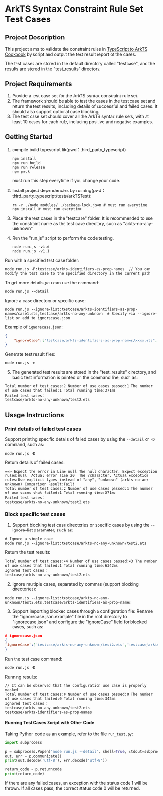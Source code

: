 # ArkTS Syntax Constraint Rule Set Test Cases
## Project Description
This project aims to validate the constraint rules in [TypeScript to ArkTS Cookbook](https://gitee.com/openharmony/docs/blob/master/en/application-dev/quick-start/typescript-to-arkts-migration-guide.md) by script and output the test result report of the cases.

The test cases are stored in the default directory called "testcase", and the results are stored in the "test_results" directory.

## Project Requirements
1. Provide a test case set for the ArkTS syntax constraint rule set. 
2. The framework should be able to test the cases in the test case set and return the test results, including details of successful and failed cases. It should also support optional case blocking. 
3. The test case set should cover all the ArkTS syntax rule sets, with at least 10 cases for each rule, including positive and negative examples.

## Getting Started

1. compile build typescript lib(pwd：third_party_typescript)
    ```shell
    npm install
    npm run build
    npm run release
    npm pack
    ```
    must run this step everytime if you change your code.

2. Install project dependencies by running(pwd：third_party_typescript/tests/arkTSTest):
    ```shell
    rm -r ./node_modules/ ./package-lock.json # must run everytime
    npm install # must run everytime
    ``` 
3. Place the test cases in the "testcase" folder. It is recommended to use the constraint name as the test case directory, such as "arkts-no-any-unknown".
4. Run the "run.js" script to perform the code testing.

    ```nodejs
    node run.js -v1.0
    node run.js -v1.1
    ```
Run with a specified test case folder:

```shell
node run.js -P:testcase/arkts-identifiers-as-prop-names  // You can modify the test case to the specified directory in the current path
```
To get more details,you can use the command:
```shell
node run.js --detail
```
Ignore a case directory or specific case:

```shell
node run.js --ignore-list:testcase/arkts-identifiers-as-prop-names/case1.ets,testcase/arkts-no-any-unknown  # Specify via --ignore-list or add to ignorecase.json 
```
Example of `ignorecase.json`:
```json
{
    "ignoreCase":["testcase/arkts-identifiers-as-prop-names/xxxx.ets", "testcase/arkts-no-any-unknown"]
}
```
Generate test result files:

```shell
node run.js -e
```
5. The generated test results are stored in the "test_results" directory, and basic test information is printed on the command line, such as:

```plain
Total number of test cases:2 Number of use cases passed:1 The number of use cases that failed:1 Total running time:371ms
Failed test cases：
testcase/arkts-no-any-unknown/test2.ets
```
## Usage Instructions

### Print details of failed test cases
Support printing specific details of failed cases by using the `--detail` or `-D` command, such as:

```shell
node run.js -D
```
Return details of failed cases:

```plain
==> Expect the error in Line null The null character. Expect exception rules:null  Actual error line 20  The 7character. Actual exception rules:Use explicit types instead of "any", "unknown" (arkts-no-any-unknown) Comparison Result:Fail!
Total number of test cases:2 Number of use cases passed:1 The number of use cases that failed:1 Total running time:371ms
Failed test cases：
testcase/arkts-no-any-unknown/test2.ets
```


### Block specific test cases
1. Support blocking test case directories or specific cases by using the --ignore-list parameter, such as:
```shell
# Ignore a single case
node run.js --ignore-list:testcase/arkts-no-any-unknown/test2.ets 
```

Return the test results:

```
Total number of test cases:44 Number of use cases passed:43 The number of use cases that failed:1 Total running time:6342ms
Ignored test cases：
testcase/arkts-no-any-unknown/test2.ets
```
2. Ignore multiple cases, separated by commas (support blocking directories):
```shell
node run.js --ignore-list:testcase/arkts-no-any-unknown/test2.ets,testcase/arkts-identifiers-as-prop-names
```
3. Support importing blocked cases through a configuration file:
Rename the "ignorecase.json.example" file in the root directory to "ignorecase.json" and configure the "ignoreCase" field for blocked cases, such as:

```json
# ignorecase.json
{
"ignoreCase":["testcase/arkts-no-any-unknown/test2.ets","testcase/arkts-identifiers-as-prop-names"]
}
```
Run the test case command:

```shell
node run.js -D
```
Running results:

```plain
// It can be observed that the configuration use case is properly masked
Total number of test cases:0 Number of use cases passed:0 The number of use cases that failed:0 Total running time:342ms
Ignored test cases：
testcase/arkts-no-any-unknown/test2.ets
testcase/arkts-identifiers-as-prop-names
```
#### Running Test Cases Script with Other Code
Taking Python code as an example, refer to the file `run_test.py`:

```python
import subprocess

p = subprocess.Popen("node run.js --detail", shell=True, stdout=subprocess.PIPE, stderr=subprocess.PIPE)
out, err = p.communicate()
print(out.decode('utf-8'), err.decode('utf-8'))

return_code = p.returncode
print(return_code)
```
If there are any failed cases, an exception with the status code 1 will be thrown. If all cases pass, the correct status code 0 will be returned.
